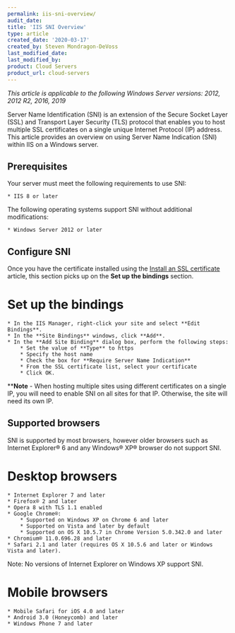 ```yaml
---
permalink: iis-sni-overview/
audit_date:
title: 'IIS SNI Overview'
type: article
created_date: '2020-03-17'
created_by: Steven Mondragon-DeVoss
last_modified_date: 
last_modified_by:
product: Cloud Servers
product_url: cloud-servers
---
```


*This article is applicable to the following Windows Server versions: 2012, 2012 R2, 2016, 2019*

Server Name Identification (SNI) is an extension of the Secure Socket Layer (SSL) and Transport Layer Security (TLS) protocol that enables you to host multiple SSL certificates on a single unique Internet Protocol (IP) address. This article provides an overview on using Server Name Indication (SNI) within IIS on a Windows server.


## Prerequisites

Your server must meet the following requirements to use SNI:

    * IIS 8 or later


The following operating systems support SNI without additional modifications:

    * Windows Server 2012 or later

## Configure SNI

Once you have the certificate installed using the [Install an SSL certificate](https://support.rackspace.com/how-to/install-an-ssl-certificate/#install-certificate-on-windows-servers) article, this section picks up on the **Set up the bindings** section.

# Set up the bindings
    * In the IIS Manager, right-click your site and select **Edit Bindings**.
    * In the **Site Bindings** windows, click **Add**.
    * In the **Add Site Binding** dialog box, perform the following steps: 
        * Set the value of **Type** to https
        * Specify the host name
        * Check the box for **Require Server Name Indication**
        * From the SSL certificate list, select your certificate
        * Click OK.
****Note** - When hosting multiple sites using different certificates on a single IP, you will need to enable SNI on all sites for that IP. Otherwise, the site will need its own IP.

## Supported browsers

SNI is supported by most browsers, however older browsers such as Internet Explorer® 6 and any Windows® XP® browser do not support SNI.

# Desktop browsers
    * Internet Explorer 7 and later
    * Firefox® 2 and later
    * Opera 8 with TLS 1.1 enabled
    * Google Chrome®:
        * Supported on Windows XP on Chrome 6 and later
        * Supported on Vista and later by default
        * Supported on OS X 10.5.7 in Chrome Version 5.0.342.0 and later
    * Chromium® 11.0.696.28 and later
    * Safari 2.1 and later (requires OS X 10.5.6 and later or Windows Vista and later).

Note: No versions of Internet Explorer on Windows XP support SNI.

# Mobile browsers
    * Mobile Safari for iOS 4.0 and later
    * Android 3.0 (Honeycomb) and later
    * Windows Phone 7 and later
